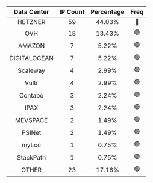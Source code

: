 | Data Center | IP Count | Percentage | Freq |
|:------------:|:--------:|:-----------:|:-----:|
| HETZNER | 59 | 44.03% | 🔴 |
| OVH | 18 | 13.43% | 🟢 |
| AMAZON | 7 | 5.22% | 🟢 |
| DIGITALOCEAN | 7 | 5.22% | 🟢 |
| Scaleway | 4 | 2.99% | 🟢 |
| Vultr | 4 | 2.99% | 🟢 |
| Contabo | 3 | 2.24% | 🟢 |
| IPAX | 3 | 2.24% | 🟢 |
| MEVSPACE | 2 | 1.49% | 🟢 |
| PSINet | 2 | 1.49% | 🟢 |
| myLoc | 1 | 0.75% | 🟢 |
| StackPath | 1 | 0.75% | 🟢 |
| OTHER | 23 | 17.16% | 🟢 |